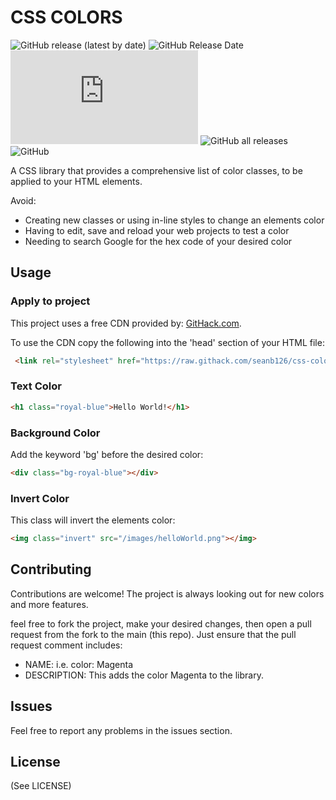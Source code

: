 # CSS COLORS
<!-- Shields -->
![GitHub release (latest by date)](https://img.shields.io/github/v/release/seanb126/css-colors)
![GitHub Release Date](https://img.shields.io/github/release-date/seanb126/css-colors)
![GitHub file size in bytes](https://img.shields.io/github/size/seanb126/css-colors/colors.css)
![GitHub all releases](https://img.shields.io/github/downloads/seanb126/css-colors/total)
![GitHub](https://img.shields.io/github/license/seanb126/css-colors?style=plastic)


A CSS library that provides a comprehensive list of color classes, to be applied to your HTML elements.

Avoid:
- Creating new classes or using in-line styles to change an elements color
- Having to edit, save and reload your web projects to test a color
- Needing to search Google for the hex code of your desired color

## Usage
### Apply to project
This project uses a free CDN provided by: [GitHack.com](https://raw.githack.com/).

To use the CDN copy the following into the 'head' section of your HTML file:
```html
 <link rel="stylesheet" href="https://raw.githack.com/seanb126/css-colors/main/colors.css">
```
### Text Color

```html
<h1 class="royal-blue">Hello World!</h1>
```

### Background Color
Add the keyword 'bg' before the desired color:
```html
<div class="bg-royal-blue"></div>
```
### Invert Color
This class will invert the elements color:
```html
<img class="invert" src="/images/helloWorld.png"></img>
```

## Contributing
Contributions are welcome! The project is always looking out for new colors and more features.

feel free to fork the project, make your desired changes, then open a pull request from the fork to the main (this repo). Just ensure that the pull request comment includes:
- NAME: i.e. color: Magenta
- DESCRIPTION: This adds the color Magenta to the library.

## Issues
Feel free to report any problems in the issues section.

## License
(See LICENSE)
